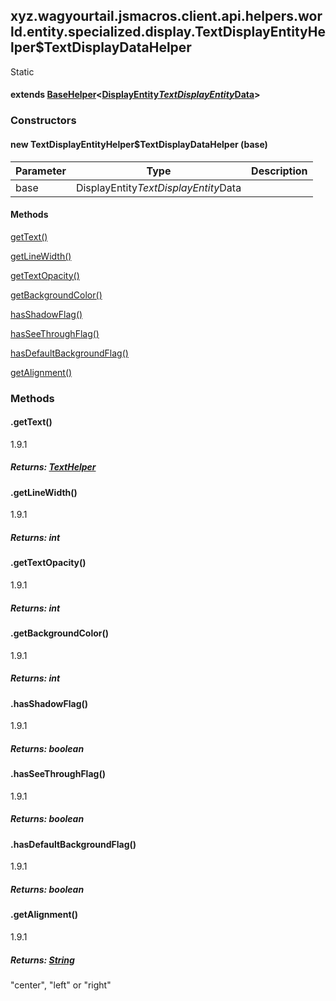 

xyz.wagyourtail.jsmacros.client.api.helpers.world.entity.specialized.display.TextDisplayEntityHelper$TextDisplayDataHelper
--------------------------------------------------------------------------------------------------------------------------

Static
#### extends [BaseHelper](1.9.2/xyz/wagyourtail/jsmacros/core/helpers/BaseHelper.html)<[DisplayEntity$TextDisplayEntity$Data](https://wagyourtail.xyz/Projects/MinecraftMappingViewer/App?mapping=INTERMEDIARY,YARN&version=1.20.5&search=net/minecraft/entity/decoration/DisplayEntity$TextDisplayEntity$Data)>

### Constructors

#### new TextDisplayEntityHelper$TextDisplayDataHelper (base)

| Parameter | Type | Description |
|---|---|---|
| base | DisplayEntity$TextDisplayEntity$Data |  |



#### Methods

[getText()](#getText-)


[getLineWidth()](#getLineWidth-)


[getTextOpacity()](#getTextOpacity-)


[getBackgroundColor()](#getBackgroundColor-)


[hasShadowFlag()](#hasShadowFlag-)


[hasSeeThroughFlag()](#hasSeeThroughFlag-)


[hasDefaultBackgroundFlag()](#hasDefaultBackgroundFlag-)


[getAlignment()](#getAlignment-)



### Methods

#### .getText()

1.9.1


##### Returns: [TextHelper](1.9.2/xyz/wagyourtail/jsmacros/client/api/helpers/TextHelper.html)



#### .getLineWidth()

1.9.1


##### Returns: int



#### .getTextOpacity()

1.9.1


##### Returns: int



#### .getBackgroundColor()

1.9.1


##### Returns: int



#### .hasShadowFlag()

1.9.1


##### Returns: boolean



#### .hasSeeThroughFlag()

1.9.1


##### Returns: boolean



#### .hasDefaultBackgroundFlag()

1.9.1


##### Returns: boolean



#### .getAlignment()

1.9.1


##### Returns: [String](https://docs.oracle.com/javase/8/docs/api/index.html?java/lang/String.html)

"center", "left" or "right"





